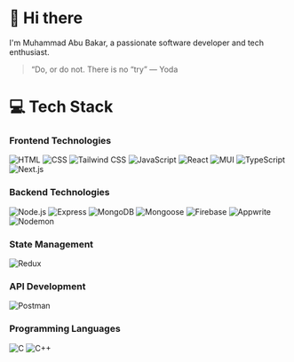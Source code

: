 # 👋 Hi there

I'm Muhammad Abu Bakar, a passionate software developer and tech enthusiast.  </br>

> “Do, or do not. There is no “try” — Yoda

# 💻 Tech Stack

### Frontend Technologies
![HTML](https://img.shields.io/badge/HTML-FFFFFF?logo=html5&logoColor=E34F26) ![CSS](https://img.shields.io/badge/CSS-FFFFFF?logo=css3&logoColor=1572B6) ![Tailwind CSS](https://img.shields.io/badge/Tailwind_CSS-FFFFFF?logo=tailwindcss&logoColor=06B6D4) ![JavaScript](https://img.shields.io/badge/JavaScript-FFFFFF?logo=javascript&logoColor=F7DF1E) ![React](https://img.shields.io/badge/React-FFFFFF?logo=react&logoColor=61DAFB) ![MUI](https://img.shields.io/badge/MUI-FFFFFF?logo=mui&logoColor=007FFF) ![TypeScript](https://img.shields.io/badge/TypeScript-FFFFFF?logo=typescript&logoColor=3178C6) ![Next.js](https://img.shields.io/badge/Next.js-FFFFFF?logo=nextdotjs&logoColor=000000)  

### Backend Technologies
![Node.js](https://img.shields.io/badge/Node.js-FFFFFF?logo=nodedotjs&logoColor=8CC84B) ![Express](https://img.shields.io/badge/Express-FFFFFF?logo=express&logoColor=000000) ![MongoDB](https://img.shields.io/badge/MongoDB-FFFFFF?logo=mongodb&logoColor=47A248) ![Mongoose](https://img.shields.io/badge/Mongoose-FFFFFF?logo=mongoose&logoColor=880000) ![Firebase](https://img.shields.io/badge/Firebase-FFFFFF?logo=firebase&logoColor=FFCA28) ![Appwrite](https://img.shields.io/badge/Appwrite-FFFFFF?logo=appwrite&logoColor=2E5BFF) ![Nodemon](https://img.shields.io/badge/Nodemon-FFFFFF?logo=nodemon&logoColor=76D04B)  

### State Management
![Redux](https://img.shields.io/badge/Redux-FFFFFF?logo=redux&logoColor=764ABC)  

### API Development
![Postman](https://img.shields.io/badge/Postman-FFFFFF?logo=postman&logoColor=FF6C37)  

### Programming Languages
![C](https://img.shields.io/badge/C-FFFFFF?logo=c&logoColor=A8B9CC) ![C++](https://img.shields.io/badge/C++-FFFFFF?logo=c%2B%2B&logoColor=00599C)



